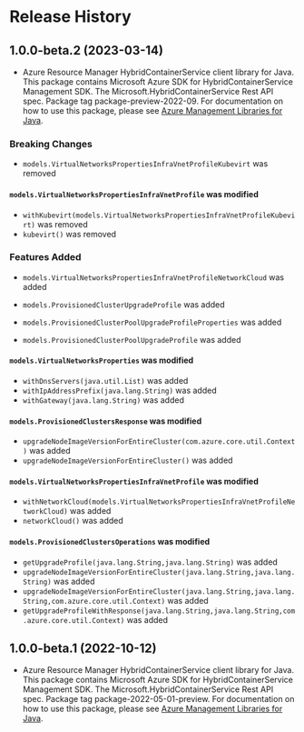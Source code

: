 # Release History

## 1.0.0-beta.2 (2023-03-14)

- Azure Resource Manager HybridContainerService client library for Java. This package contains Microsoft Azure SDK for HybridContainerService Management SDK. The Microsoft.HybridContainerService Rest API spec. Package tag package-preview-2022-09. For documentation on how to use this package, please see [Azure Management Libraries for Java](https://aka.ms/azsdk/java/mgmt).

### Breaking Changes

* `models.VirtualNetworksPropertiesInfraVnetProfileKubevirt` was removed

#### `models.VirtualNetworksPropertiesInfraVnetProfile` was modified

* `withKubevirt(models.VirtualNetworksPropertiesInfraVnetProfileKubevirt)` was removed
* `kubevirt()` was removed

### Features Added

* `models.VirtualNetworksPropertiesInfraVnetProfileNetworkCloud` was added

* `models.ProvisionedClusterUpgradeProfile` was added

* `models.ProvisionedClusterPoolUpgradeProfileProperties` was added

* `models.ProvisionedClusterPoolUpgradeProfile` was added

#### `models.VirtualNetworksProperties` was modified

* `withDnsServers(java.util.List)` was added
* `withIpAddressPrefix(java.lang.String)` was added
* `withGateway(java.lang.String)` was added

#### `models.ProvisionedClustersResponse` was modified

* `upgradeNodeImageVersionForEntireCluster(com.azure.core.util.Context)` was added
* `upgradeNodeImageVersionForEntireCluster()` was added

#### `models.VirtualNetworksPropertiesInfraVnetProfile` was modified

* `withNetworkCloud(models.VirtualNetworksPropertiesInfraVnetProfileNetworkCloud)` was added
* `networkCloud()` was added

#### `models.ProvisionedClustersOperations` was modified

* `getUpgradeProfile(java.lang.String,java.lang.String)` was added
* `upgradeNodeImageVersionForEntireCluster(java.lang.String,java.lang.String)` was added
* `upgradeNodeImageVersionForEntireCluster(java.lang.String,java.lang.String,com.azure.core.util.Context)` was added
* `getUpgradeProfileWithResponse(java.lang.String,java.lang.String,com.azure.core.util.Context)` was added

## 1.0.0-beta.1 (2022-10-12)

- Azure Resource Manager HybridContainerService client library for Java. This package contains Microsoft Azure SDK for HybridContainerService Management SDK. The Microsoft.HybridContainerService Rest API spec. Package tag package-2022-05-01-preview. For documentation on how to use this package, please see [Azure Management Libraries for Java](https://aka.ms/azsdk/java/mgmt).
